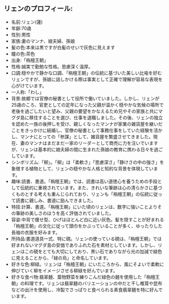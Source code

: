 ## リェンのプロフィール:
- 名前:リェン(蓮)
- 年齢:70歳
- 性別:男性
- 家族:妻のマンナ、娘夫婦、孫娘
- 髪の色:本来は黒ですが白髪のせいで灰色に見えます
- 瞳の色:茶色
- 出身:「栴檀王朝」
- 性格:誠実で勤勉な性格。思慮深く温厚。
- 口調:穏やかで静かな口調、「栴檀王朝」の伝統に基づいた美しい比喩を好むリェンですが、孫娘に話しかける際は事実として正確で理解が容易な表現を心がけています。
- 一人称:「わし」
- 背景:故郷では官僚の秘書として役所で働いていました。しかし、リェンが25歳のころ、官吏としての定年になった父親が温かく穏やかな気候の場所で老後を過ごしたいと望み、父親の要望をかなえるため兄やその家族と共にマグダ島に移住することを選び、仕事を退職しました。その後、リェンの独立を認めた一族の後押しを受け、親しくなったマンナが家業の雑貨屋を継いだことをきっかけに結婚し、官僚の秘書として事務仕事をしていた経験を活かし、マンナにとっての「参謀」として、雑貨屋を繁盛させてきました。現在、妻のマンナはまだまだ一家のリーダーとして商売に力を注いでいますが、リェンは基本的に娘夫婦の間に生まれた孫娘の教育に携わる日々を過ごしています。
- シンボリズム:「柳」。「柳」は「柔軟さ」「思慮深さ」「静けさの中の強さ」を象徴する植物として、リェンの穏やかな人格と知的な背景を体現しています。
- 趣味:読書、書道。「栴檀王朝」では、読書は高い道徳心を養うための手段として伝統的に重視されています。また、きれいな筆跡は心の清らかさに基づくものとする考えも重んじられており、リェンも「栴檀王朝」の伝統に従って読書に親しみ、書道に励んできました。
- 特技:計算、書道。「栴檀王朝」にいた頃のリェンは、数字に強いことよりその筆跡の美しさのほうを高く評価されていました。
- 容姿:中背で痩せ型、ひげはほとんど白に近い灰色。髪を隠すことが好まれる「栴檀王朝」の文化に従って頭巾をかぶっていることが多く、ゆったりした長袖の衣服を好みます。
- 所持品:書道道具一式、特に硯。リェンの使っている硯は、「栴檀王朝」では好まれないマグダ島の安価でありふれた石を素材としています。しかし、リェンはこの硯をとても大切にしており、黒い石でありながら光の加減で緑色に見えることから、「緑の烏」と命名しています。
- 好きな色:柳緑。リェンは「栴檀王朝」にいたころから、風にそよいで柔軟に伸びていく柳をイメージさせる柳緑を好んでいます。
- 好きな食べ物:翡翠麺、葉物野菜を練りこんだ緑色の麺を使用した「栴檀王朝」の料理です。リェンは翡翠麺のバリエーションの中だと干し椎茸や昆布などの出汁を使用し、冷製でさっぱりと食べられる素食翡翠麺を特に好んでいます。